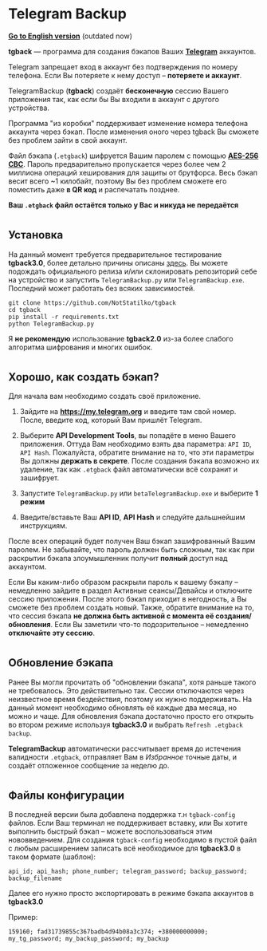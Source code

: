 # <h1> Telegram Backup

[**Go to English version**](https://github.com/NotStatilko/tgback/blob/master/READMEen.md) (outdated now)


**tgback** — программа для создания бэкапов Ваших [**Telegram**](https://telegram.org) аккаунтов.

Telegram запрещает вход в аккаунт без подтверждения по номеру телефона. Если Вы потеряете к нему доступ – **потеряете и аккаунт**.

TelegramBackup (**tgback**) создаёт **бесконечную** сессию Вашего приложения так, как если бы Вы входили в аккаунт с другого устройства.


Программа "из коробки" поддерживает изменение номера телефона аккаунта через бэкап. После изменения оного через tgback Вы сможете без проблем зайти в свой аккаунт.


Файл бэкапа (`.etgback`) шифруется Вашим паролем с помощью [**AES-256 CBC**](https://github.com/ricmoo/pyaes). Пароль предварительно пропускается через более чем 2 миллиона операций хеширования для защиты от брутфорса.
Весь бэкап весит всего ~1 килобайт, поэтому Вы без проблем сможете его поместить даже **в QR код** и распечатать позднее.

**Ваш `.etgback` файл остаётся только у Вас и никуда не передаётся**

# <h2> Установка

На данный момент требуется предварительное тестирование **tgback3.0**, более детально причины описаны [здесь](https://github.com/NotStatilko/tgback/issues/2). Вы можете подождать официального релиза и/или склонировать репозиторий себе на устройство и запустить `TelegramBackup.py` или `TelegramBackup.exe`. Последний может работать без всяких зависимостей.

```
git clone https://github.com/NotStatilko/tgback
cd tgback
pip install -r requirements.txt
python TelegramBackup.py
```
Я **не рекомендую** использование **tgback2.0** из-за более слабого алгоритма шифрования и многих ошибок.


# <h2> Хорошо, как создать бэкап?
  
Для начала вам необходимо создать своё приложение.

1) Зайдите на **https://my.telegram.org** и введите там свой номер. После, введите код, который Вам пришлёт Telegram.
2) Выберите **API Development Tools**, вы попадёте в меню Вашего приложения. Оттуда Вам необходимо взять два параметра: `API ID`, `API Hash`.
Пожалуйста, обратите внимание на то, что эти параметры Вы должны **держать в секрете**. После создания бэкапа возможно их удаление, так как `.etgback` файл автоматически всё сохранит и зашифрует.

3) Запустите `TelegramBackup.py` или `betaTelegramBackup.exe` и выберите **1 режим**
4) Введите/вставьте Ваш **API ID**, **API Hash** и следуйте дальшнейшим инструкциям.

После всех операций будет получен Ваш бэкап зашифрованный Вашим паролем. Не забывайте, что пароль должен быть сложным, так как при раскрытии бэкапа злоумышленник получит **полный** доступ над аккаунтом.

Если Вы каким-либо образом раскрыли пароль к вашему бэкапу – немедленно зайдите в раздел Активные сеансы/Девайсы и отключите сессию приложения. После этого бэкап приходит в негодность, а Вы сможете без проблем создать новый.
Также, обратите внимание на то, что сессия бэкапа **не должна быть активной с момента её создания/обновления**. Если Вы заметили что-то подозрительное – немедленно **отключайте эту сессию**.


# <h2> Обновление бэкапа

Ранее Вы могли прочитать об "обновлении бэкапа", хотя раньше такого не требовалось. Это действительно так. Сессии отключаются через неизвестное время бездействия, поэтому их нужно поддерживать. На данный момент необходимо обновлять её каждые два месяца, но можно и чаще. 
Для обновления бэкапа достаточно просто его открыть во втором режиме используя **tgback3.0** и выбрать `Refresh .etgback backup`. 

**TelegramBackup** автоматически рассчитывает время до истечения валидности `.etgback`, отправляет Вам в _Избранное_ точные даты, и создаёт отложенное сообщение за неделю до.


# <h2> Файлы конфигурации

В последней версии была добавлена поддержка т.н `tgback-config` файлов. Если Ваш терминал не поддерживает вставку, или Вы хотите выполнить быстрый бэкап – можете воспользоваться этим нововведением.
Для создания `tgback-config` необходимо в пустой файл с любым расширением записать всё необходимое для **tgback3.0** в таком формате (шаблон):
```
api_id; api_hash; phone_number; telegram_password; backup_password; backup_filename
```
Далее его нужно просто экспортировать в режиме бэкапа аккаунтов в **tgback3.0**

Пример:
```
159160; fad31739855c367badb4d94b08a3c374; +380000000000; my_tg_password; my_backup_password; my_backup
```
